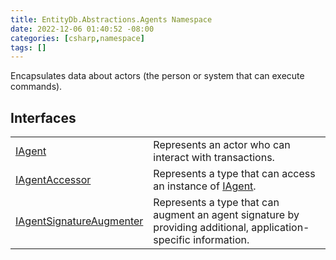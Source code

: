 ```yaml
---
title: EntityDb.Abstractions.Agents Namespace
date: 2022-12-06 01:40:52 -08:00
categories: [csharp,namespace]
tags: []
---
```



Encapsulates data about actors (the person or system that can execute commands).

## Interfaces
<table><tr><td><a href='/posts/csharp.interface.entitydb.abstractions.agents.iagent/'>IAgent</a></td><td>
Represents an actor who can interact with transactions.
</td></tr><tr><td><a href='/posts/csharp.interface.entitydb.abstractions.agents.iagentaccessor/'>IAgentAccessor</a></td><td>
Represents a type that can access an instance of <a href='/posts/csharp.interface.entitydb.abstractions.agents.iagent/'>IAgent</a>.
</td></tr><tr><td><a href='/posts/csharp.interface.entitydb.abstractions.agents.iagentsignatureaugmenter/'>IAgentSignatureAugmenter</a></td><td>
Represents a type that can augment an agent signature by
providing additional, application-specific information.
</td></tr></table>
